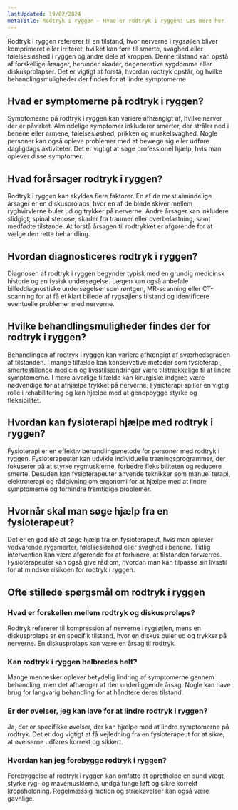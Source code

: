 ```yaml
---
lastUpdated: 19/02/2024
metaTitle: Rodtryk i ryggen – Hvad er rodtryk i ryggen? Læs mere her
---
```


Rodtryk i ryggen refererer til en tilstand, hvor nerverne i rygsøjlen bliver komprimeret eller irriteret, hvilket kan føre til smerte, svaghed eller følelsesløshed i ryggen og andre dele af kroppen. Denne tilstand kan opstå af forskellige årsager, herunder skader, degenerative sygdomme eller diskusprolapser. Det er vigtigt at forstå, hvordan rodtryk opstår, og hvilke behandlingsmuligheder der findes for at lindre symptomerne.

## Hvad er symptomerne på rodtryk i ryggen?

Symptomerne på rodtryk i ryggen kan variere afhængigt af, hvilke nerver der er påvirket. Almindelige symptomer inkluderer smerter, der stråler ned i benene eller armene, følelsesløshed, prikken og muskelsvaghed. Nogle personer kan også opleve problemer med at bevæge sig eller udføre dagligdags aktiviteter. Det er vigtigt at søge professionel hjælp, hvis man oplever disse symptomer.

## Hvad forårsager rodtryk i ryggen?

Rodtryk i ryggen kan skyldes flere faktorer. En af de mest almindelige årsager er en diskusprolaps, hvor en af de bløde skiver mellem ryghvirvlerne buler ud og trykker på nerverne. Andre årsager kan inkludere slidgigt, spinal stenose, skader fra traumer eller overbelastning, samt medfødte tilstande. At forstå årsagen til rodtrykket er afgørende for at vælge den rette behandling.

## Hvordan diagnosticeres rodtryk i ryggen?

Diagnosen af rodtryk i ryggen begynder typisk med en grundig medicinsk historie og en fysisk undersøgelse. Lægen kan også anbefale billeddiagnostiske undersøgelser som røntgen, MR-scanning eller CT-scanning for at få et klart billede af rygsøjlens tilstand og identificere eventuelle problemer med nerverne.

## Hvilke behandlingsmuligheder findes der for rodtryk i ryggen?

Behandlingen af rodtryk i ryggen kan variere afhængigt af sværhedsgraden af tilstanden. I mange tilfælde kan konservative metoder som fysioterapi, smertestillende medicin og livsstilsændringer være tilstrækkelige til at lindre symptomerne. I mere alvorlige tilfælde kan kirurgiske indgreb være nødvendige for at afhjælpe trykket på nerverne. Fysioterapi spiller en vigtig rolle i rehabilitering og kan hjælpe med at genopbygge styrke og fleksibilitet.

## Hvordan kan fysioterapi hjælpe med rodtryk i ryggen?

Fysioterapi er en effektiv behandlingsmetode for personer med rodtryk i ryggen. Fysioterapeuter kan udvikle individuelle træningsprogrammer, der fokuserer på at styrke rygmusklerne, forbedre fleksibiliteten og reducere smerte. Desuden kan fysioterapeuter anvende teknikker som manuel terapi, elektroterapi og rådgivning om ergonomi for at hjælpe med at lindre symptomerne og forhindre fremtidige problemer.

## Hvornår skal man søge hjælp fra en fysioterapeut?

Det er en god idé at søge hjælp fra en fysioterapeut, hvis man oplever vedvarende rygsmerter, følelsesløshed eller svaghed i benene. Tidlig intervention kan være afgørende for at forhindre, at tilstanden forværres. Fysioterapeuter kan også give råd om, hvordan man kan tilpasse sin livsstil for at mindske risikoen for rodtryk i ryggen.

## Ofte stillede spørgsmål om rodtryk i ryggen

### Hvad er forskellen mellem rodtryk og diskusprolaps?

Rodtryk refererer til kompression af nerverne i rygsøjlen, mens en diskusprolaps er en specifik tilstand, hvor en diskus buler ud og trykker på nerverne. En diskusprolaps kan være en årsag til rodtryk.

### Kan rodtryk i ryggen helbredes helt?

Mange mennesker oplever betydelig lindring af symptomerne gennem behandling, men det afhænger af den underliggende årsag. Nogle kan have brug for langvarig behandling for at håndtere deres tilstand.

### Er der øvelser, jeg kan lave for at lindre rodtryk i ryggen?

Ja, der er specifikke øvelser, der kan hjælpe med at lindre symptomerne på rodtryk. Det er dog vigtigt at få vejledning fra en fysioterapeut for at sikre, at øvelserne udføres korrekt og sikkert.

### Hvordan kan jeg forebygge rodtryk i ryggen?

Forebyggelse af rodtryk i ryggen kan omfatte at opretholde en sund vægt, styrke ryg- og mavemusklerne, undgå tunge løft og sikre korrekt kropsholdning. Regelmæssig motion og strækøvelser kan også være gavnlige.
